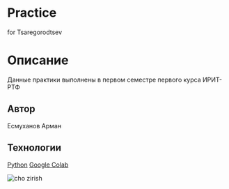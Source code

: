 # Practice
for Tsaregorodtsev

# Описание

Данные практики выполнены в первом семестре первого курса ИРИТ-РТФ

## Автор
Есмуханов Арман

## Технологии

[Python](https://www.python.org/)
[Google Colab](https://colab.research.google.com/)

![cho zirish](https://cdn.donmai.us/original/e0/50/__mito_ikumi_shokugeki_no_souma__e0506c6ac73b0005e00ff37d22220541.gif)